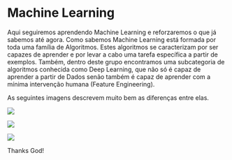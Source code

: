 # Machine Learning


Aqui seguiremos aprendendo Machine Learning e reforzaremos o que já sabemos até agora. Como sabemos Machine Learning está formada por toda uma família de Algoritmos. Estes algoritmos se caracterizam por ser capazes de aprender e por levar a cabo uma tarefa específica a partir de exemplos. Também, dentro deste grupo encontramos uma subcategoria de algoritmos conhecida como Deep Learning, que não só é capaz de aprender a partir de Dados senão também é capaz de aprender com a mínima intervenção humana (Feature Engineering).    


As seguintes imagens descrevem muito bem as diferenças entre elas. 

![](https://docs.microsoft.com/pt-br/azure/machine-learning/media/concept-deep-learning-vs-machine-learning/ai-vs-machine-learning-vs-deep-learning.png)

![](https://www.net-cloud.com/wp-content/uploads/2018/08/taw_machine-learning_infographic_139.jpg)


![](https://kenzie.com.br/blog/wp-content/uploads/2020/12/machine-learning-2.png)







Thanks God!


